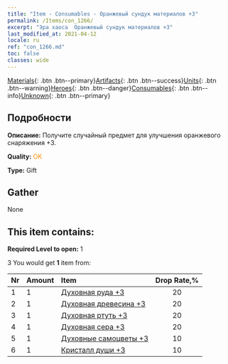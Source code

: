 ```yaml
---
title: "Item - Consumables - Оранжевый сундук материалов +3"
permalink: /Items/con_1266/
excerpt: "Эра хаоса  Оранжевый сундук материалов +3"
last_modified_at: 2021-04-12
locale: ru
ref: "con_1266.md"
toc: false
classes: wide
---
```

 [Materials](/ru/Items/){: .btn .btn--primary}[Artifacts](/ru/Items/Artifacts/){: .btn .btn--success}[Units](/ru/Items/Units/){: .btn .btn--warning}[Heroes](/ru/Items/Heroes/){: .btn .btn--danger}[Consumables](/ru/Items/Consumables/){: .btn .btn--info}[Unknown](/ru/Items/Unknown/){: .btn .btn--primary}

## Подробности
 **Описание:** Получите случайный предмет для улучшения оранжевого снаряжения +3.

 **Quality:** <span style="color: #FF8C00">OK</span>

 **Type:** Gift

## Gather

  None

## This item contains:

 **Required Level to open:** 1

 3 You would get **1** item  from:

  | Nr | Amount |     Item    | Drop Rate,% |
  |:---|:-------|:------------|:---------:|
  | 1 | 1 | [Духовная руда +3](/ru/Items/mat_82/) | 20 | 
  | 2 | 1 | [Духовная древесина +3](/ru/Items/mat_83/) | 20 | 
  | 3 | 1 | [Духовная ртуть +3](/ru/Items/mat_84/) | 20 | 
  | 4 | 1 | [Духовная сера +3](/ru/Items/mat_85/) | 20 | 
  | 5 | 1 | [Духовные самоцветы +3](/ru/Items/mat_86/) | 10 | 
  | 6 | 1 | [Кристалл души +3](/ru/Items/mat_87/) | 10 | 
